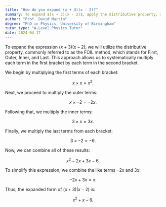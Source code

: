 ```yaml
---
title: "How do you expand (x + 3)(x - 2)?"
summary: To expand $(x + 3)(x - 2)$, apply the distributive property, resulting in the expression $x^2 + x - 6$.
author: "Prof. David Martin"
degree: "PhD in Physics, University of Birmingham"
tutor_type: "A-Level Physics Tutor"
date: 2024-04-17
---
```


To expand the expression $(x + 3)(x - 2)$, we will utilize the distributive property, commonly referred to as the FOIL method, which stands for First, Outer, Inner, and Last. This approach allows us to systematically multiply each term in the first bracket by each term in the second bracket.

We begin by multiplying the first terms of each bracket:

$$
x \times x = x^2.
$$

Next, we proceed to multiply the outer terms:

$$
x \times -2 = -2x.
$$

Following that, we multiply the inner terms:

$$
3 \times x = 3x.
$$

Finally, we multiply the last terms from each bracket:

$$
3 \times -2 = -6.
$$

Now, we can combine all of these results:

$$
x^2 - 2x + 3x - 6.
$$

To simplify this expression, we combine the like terms $-2x$ and $3x$:

$$
-2x + 3x = x.
$$

Thus, the expanded form of $(x + 3)(x - 2)$ is:

$$
x^2 + x - 6.
$$
    